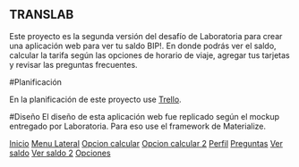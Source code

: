 ## TRANSLAB

Este proyecto es la segunda versión del desafío de Laboratoria para crear una aplicación web para ver tu saldo BIP!. En donde podrás ver el saldo, calcular la tarifa según las opciones de horario de viaje, agregar tus tarjetas y revisar las preguntas frecuentes.

#Planificación

En la planificación de este proyecto use [Trello](https://trello.com/b/kZ4QcznP/translab).

#Diseño
El diseño de esta aplicación web fue replicado según el mockup entregado por Laboratoria. Para eso use el framework de Materialize.

[Inicio](https://github.com/natichan/TransLab/blob/master/assets/img/inicio.jpg)
[Menu Lateral](https://github.com/natichan/TransLab/blob/master/assets/img/menu-lateral.jpg)
[Opcion calcular](https://github.com/natichan/TransLab/blob/master/assets/img/opcion-calcular.jpg)
[Opcion calcular 2](https://github.com/natichan/TransLab/blob/master/assets/img/opcion-calcular2.jpg)
[Perfil](https://github.com/natichan/TransLab/blob/master/assets/img/opcion-perfil.jpg)
[Preguntas](https://github.com/natichan/TransLab/blob/master/assets/img/opcion-preguntas.jpg)
[Ver saldo](https://github.com/natichan/TransLab/blob/master/assets/img/opcion-versaldo.jpg)
[Ver saldo 2](https://github.com/natichan/TransLab/blob/master/assets/img/opcion-versaldo2.jpg)
[Opciones](https://github.com/natichan/TransLab/blob/master/assets/img/opciones.jpg)
